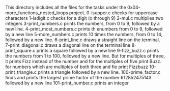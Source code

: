This directory includes all the files for the tasks under the 0x04-more_functions_nested_loops project.
0-isupper.c checks for uppercase characters
1-isdigit.c checks for a digit (o through 9)
2-mul.c multiplies two integers
3-print_numbers.c prints the numbers, from 0 to 9, followed by a new line.
4-print_most_numbers.c prints th enumbers from 0 to 9, followed by a new line
5-more_numbers.c prints 10 times the numbers, from 0 to 14, followed by a new line.
6-print_line.c draws a straight line on the terminal.
7-print_diagonal.c draws a diagonal line on the terminal line
8-print_square.c prints a square followed by a new line
9-fizz_buzz.c prints the numbers from 1 to 100, followed by a new line. But for multiples of three, it prints Fizz instead of the number and for the multiples of five print Buzz. for numbers which are multiples of both three and fie print Fizzbuzz
10-print_triangle.c prints a triangle followed by a new line.
100-prime_factor.c finds and prints the largest prime factor of the number 612852475143 followed by a new line
101-print_number.c prints an integer
